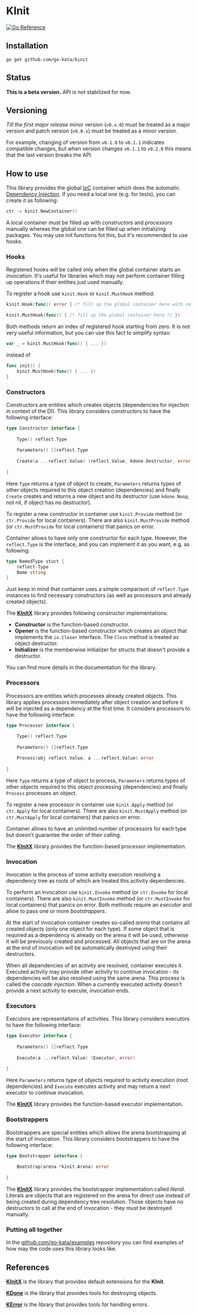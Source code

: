 # KInit

[![Go Reference](https://pkg.go.dev/badge/github.com/go-kata/kinit.svg)](https://pkg.go.dev/github.com/go-kata/kinit)

## Installation

`go get github.com/go-kata/kinit`

## Status

**This is a beta version.** API is not stabilized for now.

## Versioning

*Till the first major release* minor version (`v0.x.0`) must be treated as a major version
and patch version (`v0.0.x`) must be treated as a minor version.

For example, changing of version from `v0.1.0` to `v0.1.1` indicates compatible changes,
but when version changes `v0.1.1` to `v0.2.0` this means that the last version breaks the API.

## How to use

This library provides the global [IoC](https://en.wikipedia.org/wiki/Inversion_of_control) container which does
the automatic [Dependency Injection](https://en.wikipedia.org/wiki/Dependency_injection). If you need a local one
(e.g. for tests), you can create it as following:

```go
ctr := kinit.NewContainer()
```

A local container must be filled up with *constructors* and *processors* manually whereas the global one can be
filled up when initializing packages. You may use init functions fot this, but it's recommended to use *hooks*.

### Hooks

Registered hooks will be called only when the global container starts an *invocation*. It's useful for libraries
which may not perform container filling up operations if their entities just used manually.

To register a hook use `kinit.Hook` or `kinit.MustHook` method:

```go
kinit.Hook(func() error { /* fill up the global container here with returning error if occurred */ })

kinit.MustHook(func() { /* fill up the global container here */ })
```

Both methods return an index of registered hook starting from zero. It is not very useful information, but
you can use this fact to simplify syntax:

```go
var _ = kinit.MustHook(func() { ... })
```

instead of

```go
func init() {
	kinit.MustHook(func() { ... })
}
```

### Constructors

Constructors are entities which creates objects (dependencies for injection in context of the DI). This library
considers constructors to have the following interface:

```go
type Constructor interface {
	
	Type() reflect.Type
	
	Parameters() []reflect.Type
	
	Create(a ...reflect.Value) (reflect.Value, kdone.Destructor, error)
	
}
```

Here `Type` returns a type of object to create, `Parameters` returns types of other objects required to this
object creation (dependencies) and finally `Create` creates and returns a new object and its destructor (use
`kdone.Noop`, not nil, if object has no destructor).

To register a new constructor in container use `kinit.Provide` method (or `ctr.Provide` for local containers).
There are also `kinit.MustProvide` method (or `ctr.MustProvide` for local containers) that panics on error.

Container allows to have only one constructor for each type. However, the `reflect.Type` is the interface, and
you can implement it as you want, e.g. as following:

```go
type NamedType stuct {
	reflect.Type
	Name string
}
```

Just keep in mind that container uses a simple comparison of `reflect.Type` instances to find necessary constructors
(as well as processors and already created objects).

The **[KInitX](https://github.com/go-kata/kinitx)** library provides following constructor implementations:

* **Constructor** is the function-based constructor.
* **Opener** is the function-based constructor which creates an object that implements the `io.Closer` interface.
  The `Close` method is treated as object destructor.
* **Initializer** is the memberwise initializer for structs that doesn't provide a destructor.

You can find more details in the documentation for the library.

### Processors

Processors are entities which processes already created objects. This library applies processors immediately after
object creation and before it will be injected as a dependency at the first time. It considers processors to have
the following interface:

```go
type Processor interface {
	
	Type() reflect.Type
	
	Parameters() []reflect.Type

	Process(obj reflect.Value, a ...reflect.Value) error
	
}
```

Here `Type` returns a type of object to process, `Parameters` returns types of other objects required to this
object processing (dependencies) and finally `Process` processes an object.

To register a new processor in container use `kinit.Apply` method (or `ctr.Apply` for local containers).
There are also `kinit.MustApply` method (or `ctr.MustApply` for local containers) that panics on error.

Container allows to have an unlimited number of processors for each type but doesn't guarantee the order of their
calling.

The **[KInitX](https://github.com/go-kata/kinitx)** library provides the function-based processor implementation.

### Invocation

Invocation is the process of some activity execution resolving a dependency tree as roots of which are treated
this activity dependencies.

To perform an invocation use `kinit.Invoke` method (or `ctr.Invoke` for local containers). There are also
`kinit.MustInvoke` method (or `ctr.MustInvoke` for local containers) that panics on error. Both methods
require an *executor* and allow to pass one or more *bootstrappers*.

At the start of invocation container creates so-called *arena* that contains all created objects (only one object
for each type). If some object that is required as a dependency is already on the arena it will be used, otherwise
it will be previously created and processed. All objects that are on the arena at the end of invocation will be
automatically destroyed using their destructors.

When all dependencies of an activity are resolved, container executes it. Executed activity may provide other
activity to continue invocation - its dependencies will be also resolved using the same arena. This process is
called the *cascade injection*. When a currently executed activity doesn't provide a next activity to execute,
invocation ends.

### Executors

Executors are representations of activities. This library considers executors to have the following interface:

```go
type Executor interface {
	
	Parameters() []reflect.Type
	
	Execute(a ...reflect.Value) (Executor, error)
	
}
```

Here `Parameters` returns type of objects required to activity execution (root dependencies) and `Execute` executes
activity and may return a next executor to continue invocation.

The **[KInitX](https://github.com/go-kata/kinitx)** library provides the function-based executor implementation.

### Bootstrappers

Bootstrappers are special entities which allows the arena bootstrapping at the start of invocation. This library
considers bootstrappers to have the following interface:

```go
type Bootstrapper interface {
	
	Bootstrap(arena *kinit.Arena) error
	
}
```

The **[KInitX](https://github.com/go-kata/kinitx)** library provides the bootstrapper implementation called *literal*.
Literals are objects that are registered on the arena for direct use instead of being created during dependency tree
resolution. Those objects have no destructors to call at the end of invocation - they must be destroyed manually.

### Putting all together

In the [github.com/go-kata/examples](https://github.com/go-kata/examples) repository you can find examples of how may
the code uses this library looks like.

## References

**[KInitX](https://github.com/go-kata/kinitx)** is the library that provides default extensions for the **KInit**.

**[KDone](https://github.com/go-kata/kdone)** is the library that provides tools for destroying objects.

**[KError](https://github.com/go-kata/kerror)** is the library that provides tools for handling errors.

